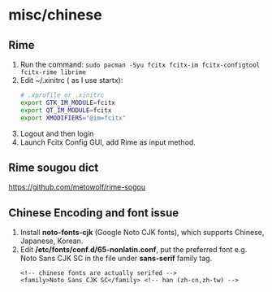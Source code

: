 # misc/chinese

## Rime

1. Run the command: `sudo pacman -Syu fcitx fcitx-im fcitx-configtool fcitx-rime librime`
2. Edit ~/.xinitrc ( as I use startx):
   ```sh
   # .xprofile or .xinitrc
   export GTK_IM_MODULE=fcitx
   export QT_IM_MODULE=fcitx
   export XMODIFIERS="@im=fcitx"
   ```
3. Logout and then login
4. Launch Fcitx Config GUI, add Rime as input method.

## Rime sougou dict

https://github.com/metowolf/rime-sogou

## Chinese Encoding and font issue

1. Install **noto-fonts-cjk** (Google Noto CJK fonts), which supports Chinese, Japanese, Korean.
2. Edit **/etc/fonts/conf.d/65-nonlatin.conf**, put the preferred font e.g. Noto Sans CJK SC in the
   file under **sans-serif** family tag.
   ```
   <!-- chinese fonts are actually serifed -->
   <family>Noto Sans CJK SC</family> <!-- han (zh-cn,zh-tw) -->
   ```
